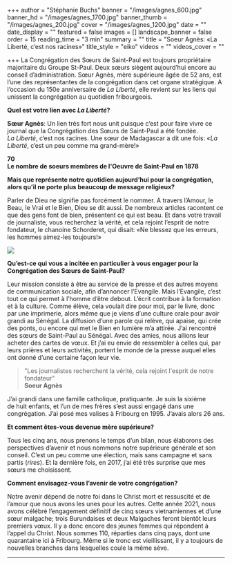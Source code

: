 +++
author = "Stéphanie Buchs"
banner = "/images/agnes_600.jpg"
banner_hd = "/images/agnes_1700.jpg"
banner_thumb = "/images/agnes_200.jpg"
cover = "/images/agnes_1200.jpg"
date = ""
date_display = ""
featured = false
images = []
landscape_banner = false
order = 15
reading_time = "3 min"
summary = ""
title = "Soeur Agnès: «La Liberté,  c’est nos racines»"
title_style = "eiko"
videos = ""
videos_cover = ""

+++
La Congrégation des Sœurs de Saint-Paul est toujours propriétaire majoritaire du Groupe St-Paul. Deux sœurs siègent aujourd’hui encore au conseil d’administration. Sœur Agnès, mère supérieure âgée de 52 ans, est l’une des représentantes de la congrégation dans cet organe stratégique. A l’occasion du 150e anniversaire de _La Liberté_, elle revient sur les liens qui unissent la congrégation au quotidien fribourgeois.

**Quel est votre lien avec _La Liberté_?**

**Sœur Agnès**: Un lien très fort nous unit puisque c’est pour faire vivre ce journal que la Congrégation des Sœurs de Saint-Paul a été fondée. _La Liberté_, c’est nos racines. Une sœur de Madagascar a dit une fois: «_La Liberté_, c’est un peu comme ma grand-mère!»

**70  
Le nombre de soeurs membres de l'Oeuvre de Saint-Paul en 1878**

**Mais que représente notre quotidien aujourd’hui pour la congrégation, alors qu’il ne porte plus beaucoup de message religieux?**

Parler de Dieu ne signifie pas forcément le nommer. A travers l’Amour, le Beau, le Vrai et le Bien, Dieu se dit aussi. De nombreux articles racontent ce que des gens font de bien, présentent ce qui est beau. Et dans votre travail de journaliste, vous recherchez la vérité, et cela rejoint l’esprit de notre fondateur, le chanoine Schorderet, qui disait: «Ne blessez que les erreurs, les hommes aimez-les toujours!»

![](/images/sr-agathe-pro-fr.jpg)

**Qu’est-ce qui vous a incitée en particulier à vous engager pour la Congrégation des Sœurs de Saint-Paul?**

Leur mission consiste à être au service de la presse et des autres moyens de communication sociale, afin d’annoncer l’Evangile. Mais l’Evangile, c’est tout ce qui permet à l’homme d’être debout. L’écrit contribue à la formation et à la culture. Comme élève, cela voulait dire pour moi, par le livre, donc par une imprimerie, alors même que je viens d’une culture orale pour avoir grandi au Sénégal. La diffusion d’une parole qui relève, qui apaise, qui crée des ponts, ou encore qui met le Bien en lumière m’a attirée. J’ai rencontré des sœurs de Saint-Paul au Sénégal. Avec des amies, nous allions leur acheter des cartes de vœux. Et j’ai eu envie de ressembler à celles qui, par leurs prières et leurs activités, portent le monde de la presse auquel elles ont donné d’une certaine façon leur vie.

> "Les journalistes recherchent la vérité, cela rejoint l'esprit de notre fondateur"  
> **Soeur Agnès**

J’ai grandi dans une famille catholique, pratiquante. Je suis la sixième de huit enfants, et l’un de mes frères s’est aussi engagé dans une congrégation. J’ai posé mes valises à Fribourg en 1995. J’avais alors 26 ans.

**Et comment êtes-vous devenue mère supérieure?**

Tous les cinq ans, nous prenons le temps d’un bilan, nous élaborons des perspectives d’avenir et nous nommons notre supérieure générale et son conseil. C’est un peu comme une élection, mais sans campagne et sans partis (_rires_). Et la dernière fois, en 2017, j’ai été très surprise que mes sœurs me choisissent.

**Comment envisagez-vous l’avenir de votre congrégation?**

Notre avenir dépend de notre foi dans le Christ mort et ressuscité et de l’amour que nous avons les unes pour les autres. Cette année 2021, nous avons célébré l’engagement définitif de cinq sœurs vietnamiennes et d’une sœur malgache; trois Burundaises et deux Malgaches feront bientôt leurs premiers vœux. Il y a donc encore des jeunes femmes qui répondent à l’appel du Christ. Nous sommes 110, réparties dans cinq pays, dont une quarantaine ici à Fribourg. Même si le tronc est vieillissant, il y a toujours de nouvelles branches dans lesquelles coule la même sève.

***